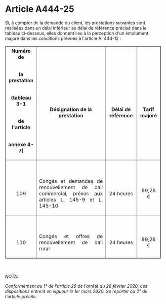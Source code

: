 # Article A444-25

<p align='left'>Si, à compter de la demande du client, les prestations suivantes sont réalisées dans un délai inférieur au délai de référence précisé dans le tableau ci-dessous, elles donnent lieu à la perception d'un émolument majoré dans les conditions prévues à l'article A. 444-12 :</p><p align='left'></p><p align='center'></p><table border='1'><tbody><tr><th>Numéro de<br/><br/>

la prestation<br/><br/>

(tableau 3-1<br/><br/>

de l'article<br/><br/>

annexe 4-7)</th><th><br/><br/><br/>

Désignation de la prestation</th><th><br/><br/><br/>

Délai de référence</th><th><br/><br/><br/>

Tarif majoré</th></tr><tr><td align='center'><br/><br/>

109</td><td align='justify'><br/><br/>

Congés et demandes de renouvellement de bail commercial, prévus aux articles L. 145-9 et L. 145-10</td><td align='center'><br/><br/>

24 heures</td><td align='center'><br/><br/>

89,28 €</td></tr><tr><td align='center'><br/><br/>

110</td><td align='justify'><br/><br/>

Congés et offres de renouvellement de bail rural</td><td align='center'><br/><br/>

24 heures</td><td align='center'><br/><br/>

89,28 €</td></tr></tbody></table><br/><br/><i>NOTA:<p>Conformément au 1° de l'article 29 de l'arrêté du 28 février 2020, ces dispositions entrent en vigueur le 1er mars 2020. Se reporter au 2° de l'article précité.</p></i>
